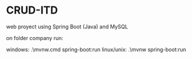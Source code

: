 # CRUD-ITD
web proyect using Spring Boot (Java) and MySQL

on folder company run:

windows:      .\mvnw.cmd spring-boot:run
linux/unix:   .\mvnw spring-boot:run

